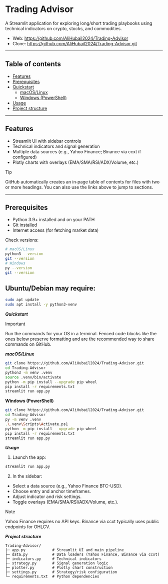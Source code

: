 # Trading Advisor

A Streamlit application for exploring long/short trading playbooks using technical indicators on crypto, stocks, and commodities.

- Web: https://github.com/AliHubail2024/Trading-Advisor  
- Clone: https://github.com/AliHubail2024/Trading-Advisor.git

---

## Table of contents

- [Features](#features)
- [Prerequisites](#prerequisites)
- [Quickstart](#quickstart)
  - [macOS/Linux](#macoslinux)
  - [Windows (PowerShell)](#windows-powershell)
- [Usage](#usage)
- [Project structure](#project-structure)

---

## Features

- Streamlit UI with sidebar controls
- Technical indicators and signal generation
- Multiple data sources (e.g., Yahoo Finance; Binance via ccxt if configured)
- Plotly charts with overlays (EMA/SMA/RSI/ADX/Volume, etc.)

> [!TIP]
> GitHub automatically creates an in‑page table of contents for files with two or more headings. You can also use the links above to jump to sections.

---

## Prerequisites

- Python 3.9+ installed and on your PATH
- Git installed
- Internet access (for fetching market data)

Check versions:

```bash
# macOS/Linux
python3 --version
git --version
# Windows
py --version
git --version
```
## Ubuntu/Debian may require:
```bash
sudo apt update
sudo apt install -y python3-venv
```


***Quickstart*** 

>[!IMPORTANT]
>Run the commands for your OS in a terminal. Fenced code blocks like the ones below preserve formatting and are the recommended way to share commands on GitHub.

***macOS/Linux***

```bash
git clone https://github.com/AliHubail2024/Trading-Advisor.git
cd Trading-Advisor
python3 -m venv .venv
source .venv/bin/activate
python -m pip install --upgrade pip wheel
pip install -r requirements.txt
streamlit run app.py
```

**Windows (PowerShell)**

```bash
git clone https://github.com/AliHubail2024/Trading-Advisor.git
cd Trading-Advisor
py -m venv .venv
.\.venv\Scripts\Activate.ps1
python -m pip install --upgrade pip wheel
pip install -r requirements.txt
streamlit run app.py
```


***Usage***

1. Launch the app:

```bash
streamlit run app.py
```

2. In the sidebar:
   
 * Select a data source (e.g., Yahoo Finance BTC-USD).
 * Choose entry and anchor timeframes.
 * Adjust indicator and risk settings.
 * Toggle overlays (EMA/SMA/RSI/ADX/Volume, etc.).

>[!NOTE]
> Yahoo Finance requires no API keys. Binance via ccxt typically uses public endpoints for OHLCV.

***Project structure***
```text
Trading-Advisor/
├─ app.py            # Streamlit UI and main pipeline
├─ data.py           # Data loaders (Yahoo Finance, Binance via ccxt)
├─ indicators.py     # Technical indicators
├─ strategy.py       # Signal generation logic
├─ plotter.py        # Plotly chart construction
├─ settings.py       # Strategy/risk configuration
└─ requirements.txt  # Python dependencies
```
